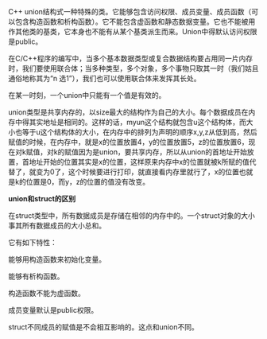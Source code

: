 C++ union结构式一种特殊的类。它能够包含访问权限、成员变量、成员函数（可以包含构造函数和析构函数）。它不能包含虚函数和静态数据变量。它也不能被用作其他类的基类，它本身也不能有从某个基类派生而来。Union中得默认访问权限是public。

在C/C++程序的编写中，当多个基本数据类型或复合数据结构要占用同一片内存时，我们要使用联合体；当多种类型，多个对象，多个事物只取其一时（我们姑且通俗地称其为“n 选1”），我们也可以使用联合体来发挥其长处。

在某一时刻，一个union中只能有一个值是有效的。

union类型是共享内存的，以size最大的结构作为自己的大小。每个数据成员在内存中得其实地址是相同的。这样的话，myun这个结构就包含u这个结构体，而大小也等于u这个结构体的大小，在内存中的排列为声明的顺序x,y,z从低到高，然后赋值的时候，在内存中，就是x的位置放置4，y的位置放置5，z的位置放置6，现在对k赋值，对k的赋值因为是union，要共享内存，所以从union的首地址开始放置，首地址开始的位置其实是x的位置，这样原来内存中x的位置就被k所赋的值代替了，就变为0了，这个时候要进行打印，就直接看内存里就行了，x的位置也就是k的位置是0，而y，z的位置的值没有改变。

**union和struct的区别**

在struct类型中，所有数据成员是存储在相邻的内存中的。一个struct对象的大小事其所有数据成员的大小总和。

它有如下特性：

能够用构造函数来初始化变量。

能够有析构函数。

构造函数不能为虚函数。

成员变量默认是public权限。

struct不同成员的赋值是不会相互影响的。这点和union不同。
